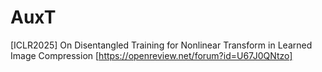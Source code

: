 # AuxT
[ICLR2025] On Disentangled Training for Nonlinear Transform in Learned Image Compression [https://openreview.net/forum?id=U67J0QNtzo]
